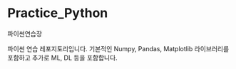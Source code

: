 # Practice_Python
파이썬연습장

파이썬 연습 레포지토리입니다.
기본적인 Numpy, Pandas, Matplotlib 라이브러리를 포함하고
추가로 ML, DL 등을 포함합니다.
